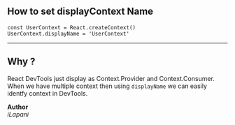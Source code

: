 ## How to set displayContext Name

    const UserContext = React.createContext()
    UserContext.displayName = 'UserContext'
***
## Why ?

React DevTools just display as Context.Provider and Context.Consumer. When we have multiple context then using `displayName` we can easily identfy context in DevTools.

**Author**    
_iLapani_

